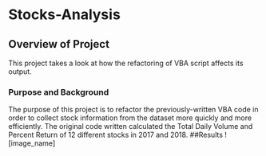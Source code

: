 # Stocks-Analysis
## Overview of Project
This project takes a look at how the refactoring of VBA script affects its output.

### Purpose and Background
The purpose of this project is to refactor the previously-written VBA code in order to collect stock information from the dataset more quickly and more efficiently. The original code written calculated the Total Daily Volume and Percent Return of 12 different stocks in 2017 and 2018.
##Results
![image_name]
